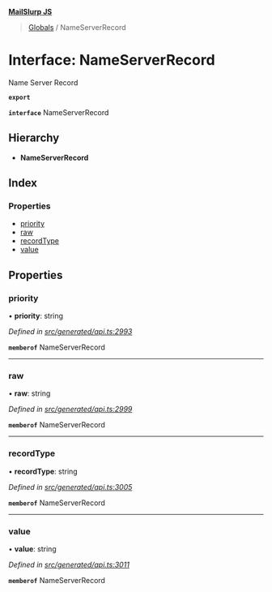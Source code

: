 **[MailSlurp JS](../README.md)**

> [Globals](../README.md) / NameServerRecord

# Interface: NameServerRecord

Name Server Record

**`export`** 

**`interface`** NameServerRecord

## Hierarchy

* **NameServerRecord**

## Index

### Properties

* [priority](nameserverrecord.md#priority)
* [raw](nameserverrecord.md#raw)
* [recordType](nameserverrecord.md#recordtype)
* [value](nameserverrecord.md#value)

## Properties

### priority

•  **priority**: string

*Defined in [src/generated/api.ts:2993](https://github.com/mailslurp/mailslurp-client/blob/730b817/src/generated/api.ts#L2993)*

**`memberof`** NameServerRecord

___

### raw

•  **raw**: string

*Defined in [src/generated/api.ts:2999](https://github.com/mailslurp/mailslurp-client/blob/730b817/src/generated/api.ts#L2999)*

**`memberof`** NameServerRecord

___

### recordType

•  **recordType**: string

*Defined in [src/generated/api.ts:3005](https://github.com/mailslurp/mailslurp-client/blob/730b817/src/generated/api.ts#L3005)*

**`memberof`** NameServerRecord

___

### value

•  **value**: string

*Defined in [src/generated/api.ts:3011](https://github.com/mailslurp/mailslurp-client/blob/730b817/src/generated/api.ts#L3011)*

**`memberof`** NameServerRecord
